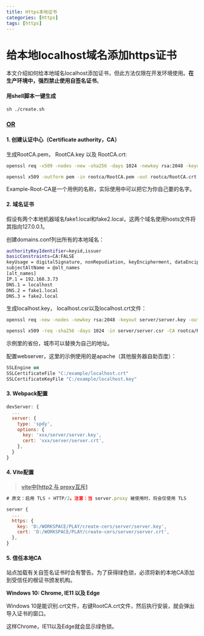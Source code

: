 ```yaml
---
title: Https本地证书
categories: [Https]
tags: [https]
---
```


# 给本地localhost域名添加https证书

本文介绍如何给本地域名localhost添加证书，但此方法仅限在开发环境使用。**在生产环境中，强烈禁止使用自签名证书**。

#### 用shell脚本一键生成

```shell
sh ./create.sh
```



### **<u>OR</u>**



#### 1. 创建认证中心（Certificate authority，CA）

生成RootCA.pem， RootCA.key 以及 RootCA.crt:

```sh
openssl req -x509 -nodes -new -sha256 -days 1024 -newkey rsa:2048 -keyout rootca/RootCA.key -out rootca/RootCA.pem -subj "/C=US/CN=Top-Root-CA"

openssl x509 -outform pem -in rootca/RootCA.pem -out rootca/RootCA.crt
```

Example-Root-CA是一个用例的名称，实际使用中可以把它为你自己要的名字。

#### 2. 域名证书

假设有两个本地机器域名fake1.local和fake2.local，这两个域名使用hosts文件将其指向127.0.0.1。

创建domains.conf列出所有的本地域名：

```sh
authorityKeyIdentifier=keyid,issuer
basicConstraints=CA:FALSE
keyUsage = digitalSignature, nonRepudiation, keyEncipherment, dataEncipherment
subjectAltName = @alt_names
[alt_names]
IP.1 = 192.168.3.73
DNS.1 = localhost
DNS.2 = fake1.local
DNS.3 = fake2.local
```

生成localhost.key， localhost.csr以及localhost.crt文件：

```sh
openssl req -new -nodes -newkey rsa:2048 -keyout server/server.key -out server/server.csr -subj "/C=CN/ST=Guandong/L=Shenzhen/O=Example-Certificates/CN=localhost.local"

openssl x509 -req -sha256 -days 1024 -in server/server.csr -CA rootca/RootCA.pem -CAkey rootca/RootCA.key -CAcreateserial -extfile openssl.conf -out server/server.crt
```

示例里的省份，城市可以替换为自己的地址。

配置webserver，这里的示例使用的是apache（其他服务器自助百度）：

```apache
SSLEngine on
SSLCertificateFile "C:/example/localhost.crt"
SSLCertificateKeyFile "C:/example/localhost.key"
```

#### 3. Webpack配置

```javascript
devServer: {
  ...
  server: {
    type: 'spdy',
    options: {
      key: 'xxx/server/server.key',
      cert: 'xxx/server/server.crt',
    },
  }
}
```

#### 4. Vite配置

> **<u>vite中[http2 与 proxy互斥]</u>**

```javascript
# 原文：启用 TLS + HTTP/2。注意：当 server.proxy 被使用时，将会仅使用 TLS

server {
  ...
  https: {
    key: 'D:/WORKSPACE/PLAY/create-cers/server/server.key',
    cert: 'D:/WORKSPACE/PLAY/create-cers/server/server.crt',
  },
}
```



#### 5. 信任本地CA

站点加载有关自签名证书时会有警告。为了获得绿色锁，必须将新的本地CA添加到受信任的根证书颁发机构。

**Windows 10: Chrome, IE11 以及 Edge**

Windows 10是能识别.crt文件，右键RootCA.crt文件，然后执行安装，就会弹出导入证书的窗口。

这样Chrome，IE11以及Edge就会显示绿色锁。



